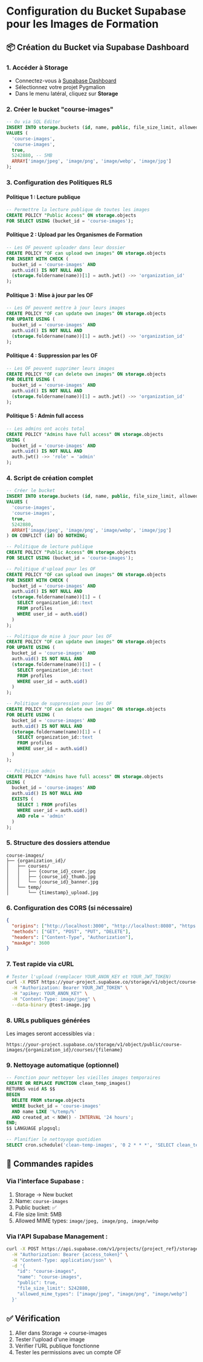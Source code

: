 # Configuration du Bucket Supabase pour les Images de Formation

## 📦 Création du Bucket via Supabase Dashboard

### 1. Accéder à Storage
- Connectez-vous à [Supabase Dashboard](https://app.supabase.com)
- Sélectionnez votre projet Pygmalion
- Dans le menu latéral, cliquez sur **Storage**

### 2. Créer le bucket "course-images"
```sql
-- Ou via SQL Editor
INSERT INTO storage.buckets (id, name, public, file_size_limit, allowed_mime_types)
VALUES (
  'course-images',
  'course-images', 
  true,
  5242880, -- 5MB
  ARRAY['image/jpeg', 'image/png', 'image/webp', 'image/jpg']
);
```

### 3. Configuration des Politiques RLS

#### Politique 1 : Lecture publique
```sql
-- Permettre la lecture publique de toutes les images
CREATE POLICY "Public Access" ON storage.objects
FOR SELECT USING (bucket_id = 'course-images');
```

#### Politique 2 : Upload par les Organismes de Formation
```sql
-- Les OF peuvent uploader dans leur dossier
CREATE POLICY "OF can upload own images" ON storage.objects
FOR INSERT WITH CHECK (
  bucket_id = 'course-images' AND
  auth.uid() IS NOT NULL AND
  (storage.foldername(name))[1] = auth.jwt() ->> 'organization_id'
);
```

#### Politique 3 : Mise à jour par les OF
```sql
-- Les OF peuvent mettre à jour leurs images
CREATE POLICY "OF can update own images" ON storage.objects
FOR UPDATE USING (
  bucket_id = 'course-images' AND
  auth.uid() IS NOT NULL AND
  (storage.foldername(name))[1] = auth.jwt() ->> 'organization_id'
);
```

#### Politique 4 : Suppression par les OF
```sql
-- Les OF peuvent supprimer leurs images
CREATE POLICY "OF can delete own images" ON storage.objects
FOR DELETE USING (
  bucket_id = 'course-images' AND
  auth.uid() IS NOT NULL AND
  (storage.foldername(name))[1] = auth.jwt() ->> 'organization_id'
);
```

#### Politique 5 : Admin full access
```sql
-- Les admins ont accès total
CREATE POLICY "Admins have full access" ON storage.objects
USING (
  bucket_id = 'course-images' AND
  auth.uid() IS NOT NULL AND
  auth.jwt() ->> 'role' = 'admin'
);
```

### 4. Script de création complet
```sql
-- Créer le bucket
INSERT INTO storage.buckets (id, name, public, file_size_limit, allowed_mime_types)
VALUES (
  'course-images',
  'course-images', 
  true,
  5242880,
  ARRAY['image/jpeg', 'image/png', 'image/webp', 'image/jpg']
) ON CONFLICT (id) DO NOTHING;

-- Politique de lecture publique
CREATE POLICY "Public Access" ON storage.objects
FOR SELECT USING (bucket_id = 'course-images');

-- Politique d'upload pour les OF
CREATE POLICY "OF can upload own images" ON storage.objects
FOR INSERT WITH CHECK (
  bucket_id = 'course-images' AND
  auth.uid() IS NOT NULL AND
  (storage.foldername(name))[1] = (
    SELECT organization_id::text 
    FROM profiles 
    WHERE user_id = auth.uid()
  )
);

-- Politique de mise à jour pour les OF
CREATE POLICY "OF can update own images" ON storage.objects
FOR UPDATE USING (
  bucket_id = 'course-images' AND
  auth.uid() IS NOT NULL AND
  (storage.foldername(name))[1] = (
    SELECT organization_id::text 
    FROM profiles 
    WHERE user_id = auth.uid()
  )
);

-- Politique de suppression pour les OF
CREATE POLICY "OF can delete own images" ON storage.objects
FOR DELETE USING (
  bucket_id = 'course-images' AND
  auth.uid() IS NOT NULL AND
  (storage.foldername(name))[1] = (
    SELECT organization_id::text 
    FROM profiles 
    WHERE user_id = auth.uid()
  )
);

-- Politique admin
CREATE POLICY "Admins have full access" ON storage.objects
USING (
  bucket_id = 'course-images' AND
  auth.uid() IS NOT NULL AND
  EXISTS (
    SELECT 1 FROM profiles 
    WHERE user_id = auth.uid() 
    AND role = 'admin'
  )
);
```

### 5. Structure des dossiers attendue
```
course-images/
├── {organization_id}/
│   ├── courses/
│   │   ├── {course_id}_cover.jpg
│   │   ├── {course_id}_thumb.jpg
│   │   └── {course_id}_banner.jpg
│   └── temp/
│       └── {timestamp}_upload.jpg
```

### 6. Configuration des CORS (si nécessaire)
```json
{
  "origins": ["http://localhost:3000", "http://localhost:8080", "https://votredomaine.com"],
  "methods": ["GET", "POST", "PUT", "DELETE"],
  "headers": ["Content-Type", "Authorization"],
  "maxAge": 3600
}
```

### 7. Test rapide via cURL
```bash
# Tester l'upload (remplacer YOUR_ANON_KEY et YOUR_JWT_TOKEN)
curl -X POST https://your-project.supabase.co/storage/v1/object/course-images/test/test.jpg \
  -H "Authorization: Bearer YOUR_JWT_TOKEN" \
  -H "apikey: YOUR_ANON_KEY" \
  -H "Content-Type: image/jpeg" \
  --data-binary @test-image.jpg
```

### 8. URLs publiques générées
Les images seront accessibles via :
```
https://your-project.supabase.co/storage/v1/object/public/course-images/{organization_id}/courses/{filename}
```

### 9. Nettoyage automatique (optionnel)
```sql
-- Fonction pour nettoyer les vieilles images temporaires
CREATE OR REPLACE FUNCTION clean_temp_images()
RETURNS void AS $$
BEGIN
  DELETE FROM storage.objects
  WHERE bucket_id = 'course-images'
  AND name LIKE '%/temp/%'
  AND created_at < NOW() - INTERVAL '24 hours';
END;
$$ LANGUAGE plpgsql;

-- Planifier le nettoyage quotidien
SELECT cron.schedule('clean-temp-images', '0 2 * * *', 'SELECT clean_temp_images();');
```

## 🚀 Commandes rapides

### Via l'interface Supabase :
1. Storage → New bucket
2. Name: `course-images`
3. Public bucket: ✅
4. File size limit: 5MB
5. Allowed MIME types: `image/jpeg, image/png, image/webp`

### Via l'API Supabase Management :
```bash
curl -X POST https://api.supabase.com/v1/projects/{project_ref}/storage/buckets \
  -H "Authorization: Bearer {access_token}" \
  -H "Content-Type: application/json" \
  -d '{
    "id": "course-images",
    "name": "course-images",
    "public": true,
    "file_size_limit": 5242880,
    "allowed_mime_types": ["image/jpeg", "image/png", "image/webp"]
  }'
```

## ✅ Vérification
1. Aller dans Storage → course-images
2. Tester l'upload d'une image
3. Vérifier l'URL publique fonctionne
4. Tester les permissions avec un compte OF